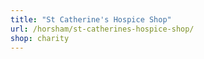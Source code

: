 ```yaml
---
title: "St Catherine's Hospice Shop"
url: /horsham/st-catherines-hospice-shop/
shop: charity
---
```

